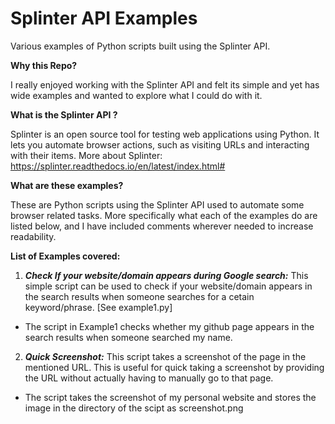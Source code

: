 # Splinter API Examples
Various examples of Python scripts built using the Splinter API. 

**Why this Repo?**

I really enjoyed working with the Splinter API and felt its simple and yet has wide examples and wanted to explore what I could do with it.

**What is the Splinter API ?**

Splinter is an open source tool for testing web applications using Python. It lets you automate browser actions, such as visiting URLs and interacting with their items.
More about Splinter: https://splinter.readthedocs.io/en/latest/index.html#

**What are these examples?**

These are Python scripts using the Splinter API used to automate some browser related tasks. More specifically what each of the examples do are listed below, and I have included comments wherever needed to increase readability.

**List of Examples covered:**

1. ***Check If your website/domain appears during Google search:*** This simple script can be used to check if your website/domain appears in the search results when someone searches for a cetain keyword/phrase. [See example1.py]
- The script in Example1 checks whether my github page appears in the search results when someone searched my name. 

2. ***Quick Screenshot:*** This script takes a screenshot of the page in the mentioned URL. This is useful for quick taking a screenshot by providing the URL without actually having to manually go to that page.
- The script takes the screenshot of my personal website and stores the image in the directory of the scipt as screenshot.png


